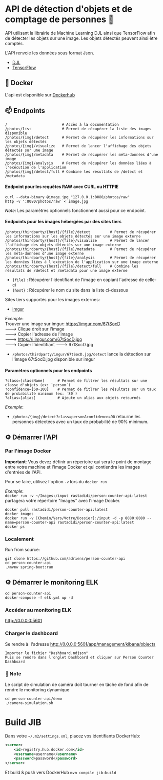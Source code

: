 # API de détection d'objets et de comptage de personnes :man:

API utilisant la librairie de Machine Learning DJL ainsi que TensorFlow afin de détecter les objets
sur une image.
Les objets détectés peuvent ainsi être comptés.
  
L'API renvoie les données sous format Json.

- [DJL](https://djl.ai/)
- [TensorFlow](https://www.tensorflow.org/)

## :whale: Docker

L'api est disponible sur [Dockerhub](https://hub.docker.com/r/rastadidi/person-counter-api)

## :mailbox: Endpoints
```
/                         # Accès à la documentation
/photos/list              # Permet de récupérer la liste des images disponible
/photos/{img}/detect      # Permet de récupérer les informations sur les objets détectés
/photos/{img}/visualize   # Permet de lancer l'affichage des objets détectés sur une image
/photos/{img}/metadata    # Permet de récupérer les méta-données d'une image
/photos/{img}/analysis    # Permet de récupérer les données liées à  l'exécution de l'application
/photos/{img}/detect/full # Combine les résultats de /detect et /metadata
```

#### Endpoint pour les requêtes RAW avec CURL ou HTTPIE
```
curl --data-binary @image.jpg "127.0.0.1:8080/photos/raw"
http -v ':8080/photos/raw' < image.jpg 
```
*Note*: Les paramètres optionnels fonctionnent aussi pour ce endpoint.

#### Endpoints pour les images hébergées par des sites tiers
```
/photos/thirdparty/{host}/{file}/detect         # Permet de récupérer les informations sur les objets détectés sur une image externe
/photos/thirdparty/{host}/{file}/visualize      # Permet de lancer l'affichage des objets détectés sur une image externe
/photos/thirdparty/{host}/{file}/metadata       # Permet de récupérer les méta-données d'une image externe
/photos/thirdparty/{host}/{file}/analysis       # Permet de récupérer les données liées à l'exécution de l'application sur une image externe
/photos/thirdparty/{host}/{file}/detect/full    # Combine les résultats de /detect et /metadata pour une image externe
```

- `{file}` : Récupérer l'identifiant de l'image en copiant l'adresse de celle-ci
- `{host}` : Récupérer le nom du site dans la liste ci-dessous

Sites tiers supportés pour les images externes:
- [imgur](https://imgur.com/)

*Exemple*: <br>
Trouver une image sur imgur: https://imgur.com/67tSocD <br>
---> Clique droit sur l'image <br>
---> Copier l'adresse de l'image <br>
---> https://i.imgur.com/67tSocD.jpg <br>
---> Copier l'identifiant 
---> 67tSocD.jpg
- `/photos/thirdparty/imgur/67tSocD.jpg/detect` lance la détection sur l'image 67tSocD.jpg disponible sur imgur

#### Paramètres optionnels pour les endpoints

```
?class=[className]      # Permet de filtrer les résultats sur une classe d'objets (ex: `person`)
?confidence=[50-100]    # Permet de fitlrer les résultats sur un taux de probabilité minimum (ex: `80`)
?alias=[alias]          # Ajoute un alias aux objets retournés
```

*Exemple*:
- `/photos/{img}/detect?class=person&confidence=90` retourne les personnes détectées avec un taux de probabilité de 90% minimum.

## :gear: Démarrer l'API
### Par l'image Docker
**Important**: Vous devez définir un répertoire qui sera le point de montage entre votre machine et l'image Docker
et qui contiendra les images d'entrées de l'API.

Pour se faire, utilisez l'option `-v` lors du `docker run`

*Exemple*: <br>
``docker run -v ~/Images:/input rastadidi/person-counter-api:latest`` partagera votre répertoire "Images" avec l'image Docker.
```
docker pull rastadidi/person-counter-api:latest
docker images
docker run -v [Chemin/Vers/Votre/Dossier]:/input -d -p 8080:8080 --name=person-counter-api rastadidi/person-counter-api:latest 
docker ps
```

### Localement

Run from source:

```
git clone https://github.com/adriens/person-counter-api
cd person-counter-api
./mvnw spring-boot:run
```

## :gear: Démarrer le monitoring ELK

```
cd person-counter-api
docker-compose -f elk.yml up -d
```

### Accéder au monitoring ELK

<http://0.0.0.0:5601>

### Charger le dashboard

Se rendre à  l'adresse <http://0.0.0.0:5601/app/management/kibana/objects>

```
Importer le fichier "Dashboard.ndjson"
Puis se rendre dans l'onglet Dashboard et cliquer sur Person Counter Dashboard
```

### :memo: Note


Le script de simulation de caméra doit tourner en tâche de fond afin de rendre le monitoring dynamique

```
cd person-counter-api/demo
./camera-simulation.sh
```

# Build JIB

Dans votre `~/.m2/settings.xml`, placez vos identifiants DockerHub:
```xml
<server>
    <id>registry.hub.docker.com</id>
    <username>username</username>
    <password>password</password>
</server>
```
Et build & push vers DockerHub
`mvn compile jib:build`

